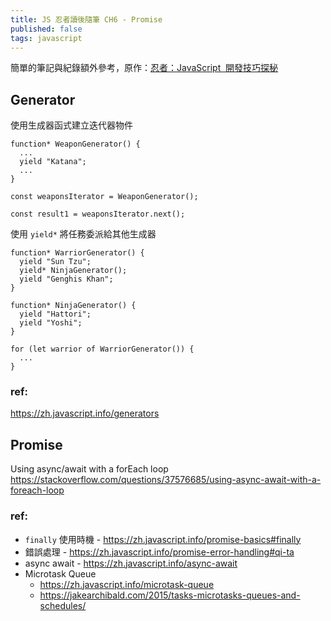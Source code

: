 ```yaml
---
title: JS 忍者讀後隨筆 CH6 - Promise
published: false
tags: javascript
---
```


簡單的筆記與紀錄額外參考，原作：<a href="https://www.books.com.tw/products/0010701459" target="_blank">忍者：JavaScript  開發技巧探秘</a>

## Generator

使用生成器函式建立迭代器物件

```JS
function* WeaponGenerator() {
  ...
  yield "Katana";
  ...
}

const weaponsIterator = WeaponGenerator();

const result1 = weaponsIterator.next();
```

使用 `yield*` 將任務委派給其他生成器

```JS
function* WarriorGenerator() {
  yield "Sun Tzu";
  yield* NinjaGenerator();
  yield "Genghis Khan";
}

function* NinjaGenerator() {
  yield "Hattori";
  yield "Yoshi";
}

for (let warrior of WarriorGenerator()) {
  ...
}
```

### ref:

https://zh.javascript.info/generators

## Promise

Using async/await with a forEach loop
https://stackoverflow.com/questions/37576685/using-async-await-with-a-foreach-loop

### ref:

- `finally` 使用時機 - https://zh.javascript.info/promise-basics#finally
- 錯誤處理 - https://zh.javascript.info/promise-error-handling#qi-ta
- async await - https://zh.javascript.info/async-await
- Microtask Queue
  - https://zh.javascript.info/microtask-queue
  - https://jakearchibald.com/2015/tasks-microtasks-queues-and-schedules/
